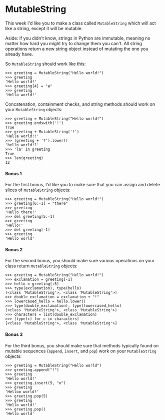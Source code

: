 # MutableString

This week I'd like you to make a class called `MutableString` which will act like a string, except it will be mutable.

Aside: if you didn't know, strings in Python are immutable, meaning no matter how hard you might try to change 
them you can't. All string operations return a new string object instead of mutating the one you already have.

So `MutableString` should work like this:

    >>> greeting = MutableString("Hello world!")
    >>> greeting
    'Hello world!'
    >>> greeting[4] = "a"
    >>> greeting
    'Hella world!'

Concatenation, containment checks, and string methods should work on your `MutableString` objects:

    >>> greeting = MutableString("Hello world!")
    >>> greeting.endswith('!')
    True
    >>> greeting + MutableString('!')
    'Hella world!!'
    >>> (greeting + '?').lower()
    'hello world!?'
    >>> 'la' in greeting
    True
    >>> len(greeting)
    12

#### Bonus 1

For the first bonus, I'd like you to make sure that you can assign and delete slices of `MutableString` objects:

    >>> greeting = MutableString("Hello world!")
    >>> greeting[6:-1] = "there"
    >>> greeting
    'Hello there!'
    >>> del greeting[5:-1]
    >>> greeting
    'Hello!'
    >>> del greeting[-1]
    >>> greeting
    'Hello world'

#### Bonus 2

For the second bonus, you should make sure various operations on your class return `MutableString` objects:

    >>> greeting = MutableString("Hello world!")
    >>> exclamation = greeting[-1]
    >>> hello = greeting[:5]
    >>> type(exclamation), type(hello)
    (<class 'MutableString'>, <class 'MutableString'>)
    >>> double_exclamation = exclamation + "!"
    >>> lowercased_hello = hello.lower()
    >>> type(double_exclamation), type(lowercased_hello)
    (<class 'MutableString'>, <class 'MutableString'>)
    >>> characters = list(double_exclamation)
    >>> [type(c) for c in characters]
    [<class 'MutableString'>, <class 'MutableString'>]

#### Bonus 3

For the third bonus, you should make sure that methods typically found on mutable sequences (`append`, `insert`, 
and `pop`) work on your `MutableString` objects:

    >>> greeting = MutableString("Hello world")
    >>> greeting.append("!")
    >>> greeting
    'Hello world!'
    >>> greeting.insert(5, "o")
    >>> greeting
    'Helloo world!'
    >>> greeting.pop(5)
    >>> greeting
    'Hello world!'
    >>> greeting.pop()
    'Hello world'
